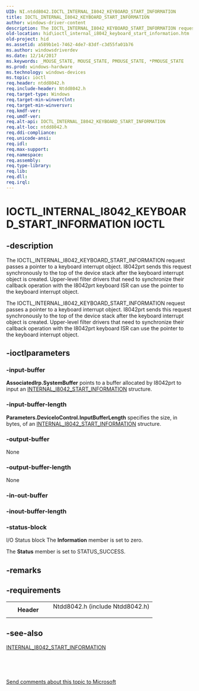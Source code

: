 ```yaml
---
UID: NI.ntdd8042.IOCTL_INTERNAL_I8042_KEYBOARD_START_INFORMATION
title: IOCTL_INTERNAL_I8042_KEYBOARD_START_INFORMATION
author: windows-driver-content
description: The IOCTL_INTERNAL_I8042_KEYBOARD_START_INFORMATION request passes a pointer to a keyboard interrupt object.
old-location: hid\ioctl_internal_i8042_keyboard_start_information.htm
old-project: hid
ms.assetid: a589b1e1-7462-4de7-83df-c3d55fa01b76
ms.author: windowsdriverdev
ms.date: 12/14/2017
ms.keywords: _MOUSE_STATE, MOUSE_STATE, PMOUSE_STATE, *PMOUSE_STATE
ms.prod: windows-hardware
ms.technology: windows-devices
ms.topic: ioctl
req.header: ntdd8042.h
req.include-header: Ntdd8042.h
req.target-type: Windows
req.target-min-winverclnt: 
req.target-min-winversvr: 
req.kmdf-ver: 
req.umdf-ver: 
req.alt-api: IOCTL_INTERNAL_I8042_KEYBOARD_START_INFORMATION
req.alt-loc: ntdd8042.h
req.ddi-compliance: 
req.unicode-ansi: 
req.idl: 
req.max-support: 
req.namespace: 
req.assembly: 
req.type-library: 
req.lib: 
req.dll: 
req.irql: 
---
```


# IOCTL_INTERNAL_I8042_KEYBOARD_START_INFORMATION IOCTL



## -description

The IOCTL_INTERNAL_I8042_KEYBOARD_START_INFORMATION request passes a pointer to a keyboard interrupt object. I8042prt sends this request synchronously to the top of the device stack after the keyboard interrupt object is created. Upper-level filter drivers that need to synchronize their callback operation with the I8042prt keyboard ISR can use the pointer to the keyboard interrupt object.



The IOCTL_INTERNAL_I8042_KEYBOARD_START_INFORMATION request passes a pointer to a keyboard interrupt object. I8042prt sends this request synchronously to the top of the device stack after the keyboard interrupt object is created. Upper-level filter drivers that need to synchronize their callback operation with the I8042prt keyboard ISR can use the pointer to the keyboard interrupt object.



## -ioctlparameters

### -input-buffer
<b>AssociatedIrp.SystemBuffer</b> points to a buffer allocated by I8042prt to input an <a href="hid.internal_i8042_start_information">INTERNAL_I8042_START_INFORMATION</a> structure.


### -input-buffer-length
<b>Parameters.DeviceIoControl.InputBufferLength</b> specifies the size, in bytes, of an <a href="hid.internal_i8042_start_information">INTERNAL_I8042_START_INFORMATION</a> structure.


### -output-buffer
None


### -output-buffer-length
None


### -in-out-buffer

<text></text>

### -inout-buffer-length

<text></text>

### -status-block
I/O Status block
The <b>Information</b> member is set to zero. 

The <b>Status</b> member is set to STATUS_SUCCESS.


## -remarks


## -requirements
<table>
<tr>
<th width="30%">
Header

</th>
<td width="70%">
<dl>
<dt>Ntdd8042.h (include Ntdd8042.h)</dt>
</dl>
</td>
</tr>
</table>

## -see-also
<dl>
<dt>
<a href="hid.internal_i8042_start_information">INTERNAL_I8042_START_INFORMATION</a>
</dt>
</dl>
 

 

<a href="mailto:wsddocfb@microsoft.com?subject=Documentation%20feedback [hid\hid]:%20IOCTL_INTERNAL_I8042_KEYBOARD_START_INFORMATION control code%20 RELEASE:%20(12/14/2017)&amp;body=%0A%0APRIVACY STATEMENT%0A%0AWe use your feedback to improve the documentation. We don't use your email address for any other purpose, and we'll remove your email address from our system after the issue that you're reporting is fixed. While we're working to fix this issue, we might send you an email message to ask for more info. Later, we might also send you an email message to let you know that we've addressed your feedback.%0A%0AFor more info about Microsoft's privacy policy, see http://privacy.microsoft.com/en-us/default.aspx." title="Send comments about this topic to Microsoft">Send comments about this topic to Microsoft</a>

